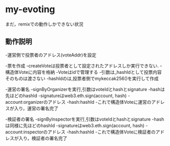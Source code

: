 # my-evoting
まだ，remixでの動作しかできない状況

## 動作説明

-運営側で投票者のアドレス(voteAddr)を設定

-票を作成
  -createVoteは投票者として設定されたアドレスしか実行できない.
  -構造体Voteに内容を格納
    -Voteはidで管理する
  -引数は_hashIdとして投票内容そのものは渡さない
  -hashIdのは,投票者側でmykeccak256()を実行して作成
  
-運営の署名
  -signByOrganizerを実行,引数はvoteIdとhashとsignature
    -hashは先ほどのhashId
    -signatureはweb3.eth.sign(account, hash)
      -account:organizerのアドレス
      -hash:hashId
    -これで構造体Voteに運営のアドレスが入り，運営の署名完了
    
-検証者の署名
  -signByInspectorを実行,引数はvoteIdとhashとsignature
    -hashは同様に先ほどのhashId
    -signatureはweb3.eth.sign(account, hash)
      -account:inspectorのアドレス
      -hash:hashId
    -これで構造体Voteに検証者のアドレスが入り，検証者の署名完了
  
  
